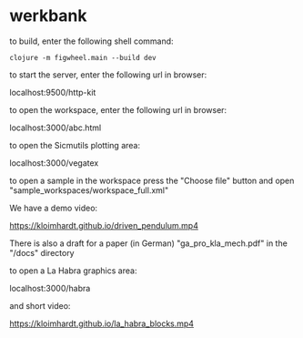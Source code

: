 # werkbank

to build, enter the following shell command:

    clojure -m figwheel.main --build dev

to start the server, enter the following url in browser:

localhost:9500/http-kit

to open the workspace, enter the following url in browser:

localhost:3000/abc.html

to open the Sicmutils plotting area:

localhost:3000/vegatex

to open a sample in the workspace press the "Choose file" button and open "sample_workspaces/workspace_full.xml"

We have a demo video:

https://kloimhardt.github.io/driven_pendulum.mp4

There is also a draft for a paper (in German) "ga_pro_kla_mech.pdf" in the "/docs" directory

to open a La Habra graphics area:

localhost:3000/habra

and short video:

https://kloimhardt.github.io/la_habra_blocks.mp4
